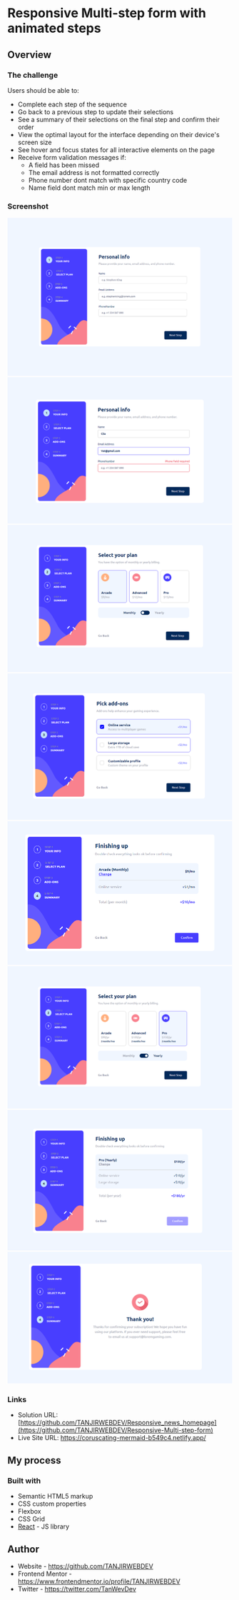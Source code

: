 # Responsive Multi-step form with animated steps

## Overview

### The challenge

Users should be able to:

- Complete each step of the sequence
- Go back to a previous step to update their selections
- See a summary of their selections on the final step and confirm their order
- View the optimal layout for the interface depending on their device's screen size
- See hover and focus states for all interactive elements on the page
- Receive form validation messages if:
  - A field has been missed
  - The email address is not formatted correctly
  - Phone number dont match with specific country code
  - Name field dont match min or max length

### Screenshot

![1](./Screenshot1.png)
![2](./Screenshot2.png)
![3](./Screenshot3.png)
![4](./Screenshot4.png)
![5](./Screenshot5.png)
![6](./Screenshot6.png)
![7](./Screenshot7.png)
![8](./Screenshot8.png)

### Links

- Solution URL: [https://github.com/TANJIRWEBDEV/Responsive_news_homepage](https://github.com/TANJIRWEBDEV/Responsive-Multi-step-form)
- Live Site URL: https://coruscating-mermaid-b549c4.netlify.app/

## My process

### Built with

- Semantic HTML5 markup
- CSS custom properties
- Flexbox
- CSS Grid
- [React](https://reactjs.org/) - JS library

## Author

- Website - https://github.com/TANJIRWEBDEV
- Frontend Mentor - https://www.frontendmentor.io/profile/TANJIRWEBDEV
- Twitter - https://twitter.com/TanWevDev
